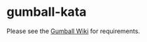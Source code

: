# gumball-kata

Please see the [Gumball Wiki](https://github.com/jborys/gumball-kata/wiki) for requirements.
